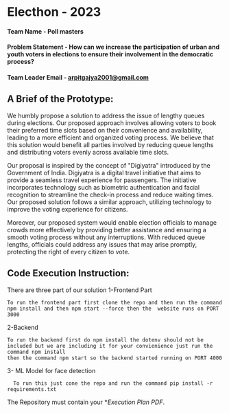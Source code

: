 # Electhon - 2023

#### Team Name - Poll masters
#### Problem Statement - How can we increase the participation of urban and youth voters in elections to ensure their involvement in the democratic process?
#### Team Leader Email - arpitgajya2001@gmail.com

## A Brief of the Prototype:

  We humbly propose a solution to address the issue of lengthy queues during elections. Our proposed approach involves allowing voters to book their preferred time slots based on their convenience and availability, leading to a more efficient and organized voting process. We believe that this solution would benefit all parties involved by reducing queue lengths and distributing voters evenly across available time slots.

Our proposal is inspired by the concept of "Digiyatra" introduced by the Government of India. Digiyatra is a digital travel initiative that aims to provide a seamless travel experience for passengers. The initiative incorporates technology such as biometric authentication and facial recognition to streamline the check-in process and reduce waiting times. Our proposed solution follows a similar approach, utilizing technology to improve the voting experience for citizens.

Moreover, our proposed system would enable election officials to manage crowds more effectively by providing better assistance and ensuring a smooth voting process without any interruptions. With reduced queue lengths, officials could address any issues that may arise promptly, protecting the right of every citizen to vote.


## Code Execution Instruction:
  There are three part of our solution
  1-Frontend Part
  
    To run the frontend part first clone the repo and then run the command npm install and then npm start --force then the  website runs on PORT 3000 
    
  2-Backend
  
    To run the backend first do npm install the dotenv should not be included but we are including it for your convienience just run the command npm install 
    then the command npm start so the backend started running on PORT 4000
    
  3- ML Model for face detection
  
      To run this just cone the repo and run the command pip install -r requirements.txt
  
 The Repository must contain your **Execution Plan PDF*.

